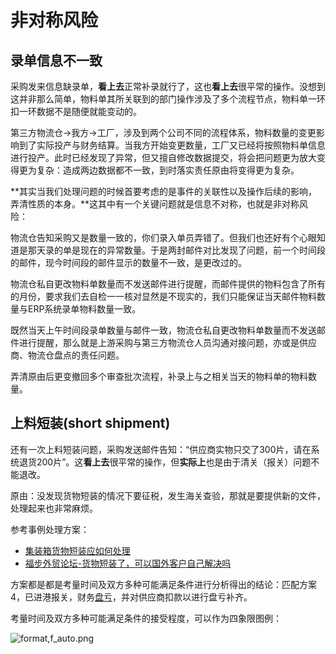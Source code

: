 # 非对称风险

## 录单信息不一致

采购发来信息缺录单，**看上去**正常补录就行了，这也**看上去**很平常的操作。没想到这并非那么简单，物料单其所关联到的部门操作涉及了多个流程节点，物料单一环扣一环数据不是随便就能变动的。

第三方物流仓->我方->工厂，涉及到两个公司不同的流程体系，物料数量的变更影响到了实际投产与财务结算。当我方开始变更数量，工厂又已经将按照物料单信息进行投产。此时已经发现了异常，但又擅自修改数据提交，将会把问题更为放大变得更为复杂：造成两边数据都不一致，到时落实责任原由将变得更为复杂。

**其实当我们处理问题的时候首要考虑的是事件的关联性以及操作后续的影响，弄清性质的本身。**这其中有一个关键问题就是信息不对称，也就是非对称风险：

物流仓告知采购又是数量一致的，你们录入单员弄错了。但我们也还好有个心眼知道是那天录的单是现在的异常数量。于是两封邮件对比发现了问题，前一个时间段的邮件，现今时间段的邮件显示的数量不一致，是更改过的。

物流仓私自更改物料单数量而不发送邮件进行提醒，而邮件提供的物料包含了所有的月份，要求我们去自检一一核对显然是不现实的，我们只能保证当天邮件物料数量与ERP系统录单物料数量一致。

既然当天上午时间段录单数量与邮件一致，物流仓私自更改物料单数量而不发送邮件进行提醒，那么就是上游采购与第三方物流仓人员沟通对接问题，亦或是供应商、物流仓盘点的责任问题。

弄清原由后更变撤回多个审查批次流程，补录上与之相关当天的物料单的物料数量。

## 上料短装(short shipment)

还有一次上料短装问题，采购发送邮件告知：“供应商实物只交了300片，请在系统退货200片”。这**看上去**很平常的操作，但**实际上**也是由于清关（报关）问题不能退改。

原由：没发现货物短装的情况下要征税，发生海关查验，那就是要提供新的文件，处理起来也非常麻烦。

参考事例处理方案：

* [集装箱货物短装应如何处理](https://wenku.baidu.com/view/1323ba8da66e58fafab069dc5022aaea988f413f.html)
* [福步外贸论坛-货物短装了，可以国外客户自己解决吗](https://bbs.fobshanghai.com/thread-5444116-1-1.html) 

方案都是都是考量时间及双方多种可能满足条件进行分析得出的结论：匹配方案4，已进港报关，财务[盘亏](https://wiki.mbalib.com/wiki/%E7%9B%98%E4%BA%8F)，并对供应商扣款以进行盘亏补齐。

考量时间及双方多种可能满足条件的接受程度，可以作为四象限图例：

![format,f_auto.png](https://i.loli.net/2021/03/01/k4LoV1d63nPbqsv.jpg)
